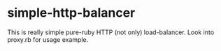 simple-http-balancer
====================

This is really simple pure-ruby HTTP (not only) load-balancer. Look into proxy.rb for usage example.
